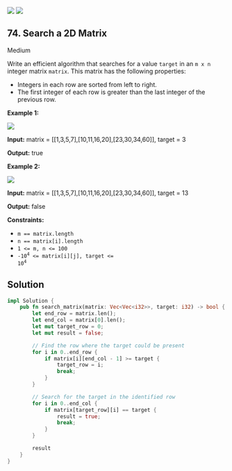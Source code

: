 [![](https://img.shields.io/github/stars/javadev/LeetCode-in-All?label=Stars&style=flat-square)](https://github.com/javadev/LeetCode-in-All)
[![](https://img.shields.io/github/forks/javadev/LeetCode-in-All?label=Fork%20me%20on%20GitHub%20&style=flat-square)](https://github.com/javadev/LeetCode-in-All/fork)

## 74\. Search a 2D Matrix

Medium

Write an efficient algorithm that searches for a value `target` in an `m x n` integer matrix `matrix`. This matrix has the following properties:

*   Integers in each row are sorted from left to right.
*   The first integer of each row is greater than the last integer of the previous row.

**Example 1:**

![](https://assets.leetcode.com/uploads/2020/10/05/mat.jpg)

**Input:** matrix = \[\[1,3,5,7],[10,11,16,20],[23,30,34,60]], target = 3

**Output:** true

**Example 2:**

![](https://assets.leetcode.com/uploads/2020/10/05/mat2.jpg)

**Input:** matrix = \[\[1,3,5,7],[10,11,16,20],[23,30,34,60]], target = 13

**Output:** false

**Constraints:**

*   `m == matrix.length`
*   `n == matrix[i].length`
*   `1 <= m, n <= 100`
*   <code>-10<sup>4</sup> <= matrix[i][j], target <= 10<sup>4</sup></code>

## Solution

```rust
impl Solution {
    pub fn search_matrix(matrix: Vec<Vec<i32>>, target: i32) -> bool {
        let end_row = matrix.len();
        let end_col = matrix[0].len();
        let mut target_row = 0;
        let mut result = false;

        // Find the row where the target could be present
        for i in 0..end_row {
            if matrix[i][end_col - 1] >= target {
                target_row = i;
                break;
            }
        }

        // Search for the target in the identified row
        for i in 0..end_col {
            if matrix[target_row][i] == target {
                result = true;
                break;
            }
        }

        result
    }
}
```
